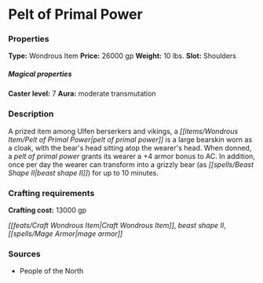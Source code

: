 ﻿---
Title: "Pelt of Primal Power"
Type: "Wondrous Item"
Price: "26000 gp"
Weight: "10 lbs."
Slot: "Shoulders"
Caster level: "7"
Aura: "moderate transmutation"
Description: |
  "A prized item among Ulfen berserkers and vikings, a _pelt of primal power_ is a large bearskin worn as a cloak, with the bear's head sitting atop the wearer's head. When donned, a _pelt of primal power_ grants its wearer a +4 armor bonus to AC. In addition, once per day the wearer can transform into a grizzly bear (as _beast shape II_) for up to 10 minutes."
Crafting cost: "13000 gp"
Sources: "['People of the North']"
---

# Pelt of Primal Power

### Properties

**Type:** Wondrous Item **Price:** 26000 gp **Weight:** 10 lbs. **Slot:** Shoulders

##### Magical properties

**Caster level:** 7 **Aura:** moderate transmutation

### Description

A prized item among Ulfen berserkers and vikings, a _[[items/Wondrous Item/Pelt of Primal Power|pelt of primal power]]_ is a large bearskin worn as a cloak, with the bear's head sitting atop the wearer's head. When donned, a _pelt of primal power_ grants its wearer a +4 armor bonus to AC. In addition, once per day the wearer can transform into a grizzly bear (as _[[spells/Beast Shape II|beast shape II]]_) for up to 10 minutes.

### Crafting requirements

**Crafting cost:** 13000 gp

_[[feats/Craft Wondrous Item|Craft Wondrous Item]]_, _beast shape II_, _[[spells/Mage Armor|mage armor]]_

### Sources

* People of the North